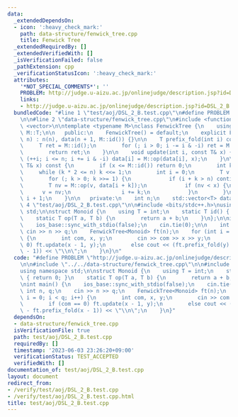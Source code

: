 ```yaml
---
data:
  _extendedDependsOn:
  - icon: ':heavy_check_mark:'
    path: data-structure/fenwick_tree.cpp
    title: Fenwick Tree
  _extendedRequiredBy: []
  _extendedVerifiedWith: []
  _isVerificationFailed: false
  _pathExtension: cpp
  _verificationStatusIcon: ':heavy_check_mark:'
  attributes:
    '*NOT_SPECIAL_COMMENTS*': ''
    PROBLEM: http://judge.u-aizu.ac.jp/onlinejudge/description.jsp?id=DSL_2_B
    links:
    - http://judge.u-aizu.ac.jp/onlinejudge/description.jsp?id=DSL_2_B
  bundledCode: "#line 1 \"test/aoj/DSL_2_B.test.cpp\"\n#define PROBLEM \"http://judge.u-aizu.ac.jp/onlinejudge/description.jsp?id=DSL_2_B\"\
    \n\n#line 2 \"data-structure/fenwick_tree.cpp\"\n#include <functional>\n#include\
    \ <vector>\n\ntemplate <typename M>\nclass FenwickTree {\n    using T = typename\
    \ M::T;\n\n   public:\n    FenwickTree() = default;\n    explicit FenwickTree(int\
    \ n) : n(n), data(n + 1, M::id()) {}\n\n    T prefix_fold(int i) const {\n   \
    \     T ret = M::id();\n        for (; i > 0; i -= i & -i) ret = M::op(ret, data[i]);\n\
    \        return ret;\n    }\n\n    void update(int i, const T& x) {\n        for\
    \ (++i; i <= n; i += i & -i) data[i] = M::op(data[i], x);\n    }\n\n    int lower_bound(const\
    \ T& x) const {\n        if (x <= M::id()) return 0;\n        int k = 1;\n   \
    \     while (k * 2 <= n) k <<= 1;\n        int i = 0;\n        T v = M::id();\n\
    \        for (; k > 0; k >>= 1) {\n            if (i + k > n) continue;\n    \
    \        T nv = M::op(v, data[i + k]);\n            if (nv < x) {\n          \
    \      v = nv;\n                i += k;\n            }\n        }\n        return\
    \ i + 1;\n    }\n\n   private:\n    int n;\n    std::vector<T> data;\n};\n#line\
    \ 4 \"test/aoj/DSL_2_B.test.cpp\"\n\n#include <bits/stdc++.h>\nusing namespace\
    \ std;\n\nstruct Monoid {\n    using T = int;\n    static T id() { return 0; }\n\
    \    static T op(T a, T b) {\n        return a + b;\n    }\n};\n\nint main() {\n\
    \    ios_base::sync_with_stdio(false);\n    cin.tie(0);\n\n    int n, q;\n   \
    \ cin >> n >> q;\n    FenwickTree<Monoid> ft(n);\n    for (int i = 0; i < q; i++)\
    \ {\n        int com, x, y;\n        cin >> com >> x >> y;\n        if (com ==\
    \ 0) ft.update(x - 1, y);\n        else cout << (ft.prefix_fold(y) - ft.prefix_fold(x\
    \ - 1)) << \"\\n\";\n    }\n}\n"
  code: "#define PROBLEM \"http://judge.u-aizu.ac.jp/onlinejudge/description.jsp?id=DSL_2_B\"\
    \n\n#include \"../../data-structure/fenwick_tree.cpp\"\n\n#include <bits/stdc++.h>\n\
    using namespace std;\n\nstruct Monoid {\n    using T = int;\n    static T id()\
    \ { return 0; }\n    static T op(T a, T b) {\n        return a + b;\n    }\n};\n\
    \nint main() {\n    ios_base::sync_with_stdio(false);\n    cin.tie(0);\n\n   \
    \ int n, q;\n    cin >> n >> q;\n    FenwickTree<Monoid> ft(n);\n    for (int\
    \ i = 0; i < q; i++) {\n        int com, x, y;\n        cin >> com >> x >> y;\n\
    \        if (com == 0) ft.update(x - 1, y);\n        else cout << (ft.prefix_fold(y)\
    \ - ft.prefix_fold(x - 1)) << \"\\n\";\n    }\n}"
  dependsOn:
  - data-structure/fenwick_tree.cpp
  isVerificationFile: true
  path: test/aoj/DSL_2_B.test.cpp
  requiredBy: []
  timestamp: '2023-06-03 23:26:20+09:00'
  verificationStatus: TEST_ACCEPTED
  verifiedWith: []
documentation_of: test/aoj/DSL_2_B.test.cpp
layout: document
redirect_from:
- /verify/test/aoj/DSL_2_B.test.cpp
- /verify/test/aoj/DSL_2_B.test.cpp.html
title: test/aoj/DSL_2_B.test.cpp
---
```

